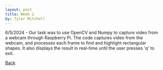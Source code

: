 ```yaml
---
layout: post
title: Week 2
by: Tyler Mitchell
---
```


6/5/2024 - Our task was to use OpenCV and Numpy to capture video from a webcam through Raspberry Pi. 
The code captures video from the webcam, and processes each frame to find and highlight rectangular shapes.
It also displays the result in real-time until the user presses 'q' to exit.

[Back](./)
